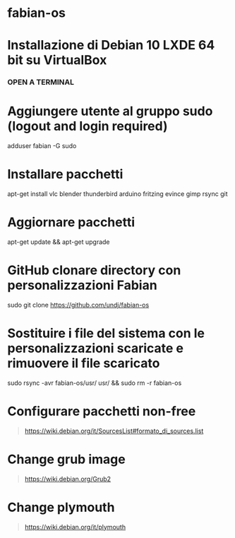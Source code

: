 # fabian-os


# Installazione di Debian 10 LXDE 64 bit su VirtualBox

### OPEN A TERMINAL ###


# Aggiungere utente al gruppo sudo (logout and login required)
adduser fabian -G sudo

# Installare pacchetti
apt-get install vlc blender thunderbird arduino fritzing evince gimp rsync git

# Aggiornare pacchetti
apt-get update && apt-get upgrade

# GitHub clonare directory con personalizzazioni Fabian
sudo git clone https://github.com/undj/fabian-os

# Sostituire i file del sistema con le personalizzazioni scaricate e rimuovere il file scaricato
sudo rsync -avr fabian-os/usr/ usr/ && sudo rm -r fabian-os

# Configurare pacchetti non-free
> https://wiki.debian.org/it/SourcesList#formato_di_sources.list

# Change grub image
> https://wiki.debian.org/Grub2

# Change plymouth
> https://wiki.debian.org/it/plymouth
